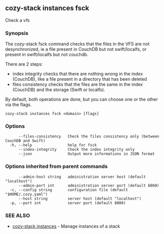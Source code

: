 ## cozy-stack instances fsck

Check a vfs

### Synopsis


The cozy-stack fsck command checks that the files in the VFS are not
desynchronized, ie a file present in CouchDB but not swift/localfs, or present
in swift/localfs but not couchdb.

There are 2 steps:

- index integrity checks that there are nothing wrong in the index (CouchDB),
  like a file present in a directory that has been deleted
- files consistency checks that the files are the same in the index (CouchDB)
  and the storage (Swift or localfs).

By default, both operations are done, but you can choose one or the other via
the flags.


```
cozy-stack instances fsck <domain> [flags]
```

### Options

```
      --files-consistency   Check the files consistency only (between CouchDB and Swift)
  -h, --help                help for fsck
      --index-integrity     Check the index integrity only
      --json                Output more informations in JSON format
```

### Options inherited from parent commands

```
      --admin-host string   administration server host (default "localhost")
      --admin-port int      administration server port (default 6060)
  -c, --config string       configuration file (default "$HOME/.cozy.yaml")
      --host string         server host (default "localhost")
  -p, --port int            server port (default 8080)
```

### SEE ALSO

* [cozy-stack instances](cozy-stack_instances.md)	 - Manage instances of a stack

